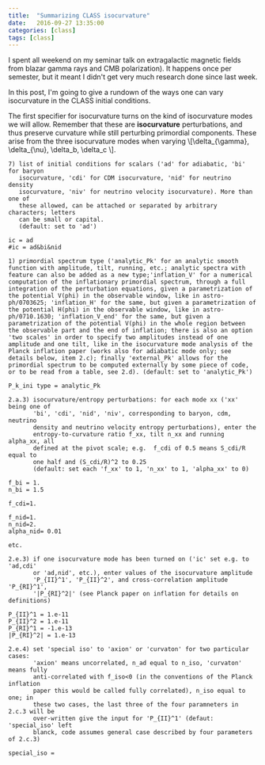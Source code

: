 ```yaml
---
title:  "Summarizing CLASS isocurvature"
date:   2016-09-27 13:35:00
categories: [class]
tags: [class]
---
```

I spent all weekend on my seminar talk on extragalactic magnetic fields from blazar gamma rays and CMB polarization). It happens once per semester, but it meant I didn't get very much research done since last week.

In this post, I'm going to give a rundown of the ways one can vary isocurvature in the CLASS initial conditions. 

The first specifier for isocurvature turns on the kind of isocurvature modes we will allow. Remember that these are **isocurvature** perturbations, and thus preserve curvature while still perturbing primordial components. These arise from the three isocurvature modes when varying \\[\delta_{\gamma}, \delta_{\nu}, \delta_b, \delta_c \\].
~~~~~~~~~~~~~
7) list of initial conditions for scalars ('ad' for adiabatic, 'bi' for baryon
   isocurvature, 'cdi' for CDM isocurvature, 'nid' for neutrino density
   isocurvature, 'niv' for neutrino velocity isocurvature). More than one of
   these allowed, can be attached or separated by arbitrary characters; letters
   can be small or capital.
   (default: set to 'ad')

ic = ad
#ic = ad&bi&nid
~~~~~~~~~~~~~


~~~~~~~~~~~~~
1) primordial spectrum type ('analytic_Pk' for an analytic smooth function with amplitude, tilt, running, etc.; analytic spectra with feature can also be added as a new type;'inflation_V' for a numerical computation of the inflationary primordial spectrum, through a full integration of the perturbation equations, given a parametrization of the potential V(phi) in the observable window, like in astro-ph/0703625; 'inflation_H' for the same, but given a parametrization of the potential H(phi) in the observable window, like in astro-ph/0710.1630; 'inflation_V_end' for the same, but given a parametrization of the potential V(phi) in the whole region between the observable part and the end of inflation; there is also an option 'two scales' in order to specify two amplitudes instead of one amplitude and one tilt, like in the isocurvature mode analysis of the Planck inflation paper (works also for adiabatic mode only; see details below, item 2.c); finally 'external_Pk' allows for the primordial spectrum to be computed externally by some piece of code, or to be read from a table, see 2.d). (default: set to 'analytic_Pk')

P_k_ini type = analytic_Pk
~~~~~~~~~~~~~



~~~~~~~~~~~
2.a.3) isocurvature/entropy perturbations: for each mode xx ('xx' being one of
       'bi', 'cdi', 'nid', 'niv', corresponding to baryon, cdm, neutrino
       density and neutrino velocity entropy perturbations), enter the
       entropy-to-curvature ratio f_xx, tilt n_xx and running alpha_xx, all
       defined at the pivot scale; e.g.  f_cdi of 0.5 means S_cdi/R equal to
       one half and (S_cdi/R)^2 to 0.25
       (default: set each 'f_xx' to 1, 'n_xx' to 1, 'alpha_xx' to 0)

f_bi = 1.
n_bi = 1.5

f_cdi=1.

f_nid=1.
n_nid=2.
alpha_nid= 0.01

etc.
~~~~~~~~~~~



~~~~~~~~~~
2.e.3) if one isocurvature mode has been turned on ('ic' set e.g. to 'ad,cdi'
       or 'ad,nid', etc.), enter values of the isocurvature amplitude
       'P_{II}^1', 'P_{II}^2', and cross-correlation amplitude 'P_{RI}^1',
       '|P_{RI}^2|' (see Planck paper on inflation for details on definitions)

P_{II}^1 = 1.e-11
P_{II}^2 = 1.e-11
P_{RI}^1 = -1.e-13
|P_{RI}^2| = 1.e-13
~~~~~~~~~~







~~~~~~~~~~~~~~~~~
2.e.4) set 'special iso' to 'axion' or 'curvaton' for two particular cases:
       'axion' means uncorrelated, n_ad equal to n_iso, 'curvaton' means fully
       anti-correlated with f_iso<0 (in the conventions of the Planck inflation
       paper this would be called fully correlated), n_iso equal to one; in
       these two cases, the last three of the four paramneters in 2.c.3 will be
       over-written give the input for 'P_{II}^1' (defaut: 'special_iso' left
       blanck, code assumes general case described by four parameters of 2.c.3)

special_iso =
~~~~~~~~~~~~~~~~~
